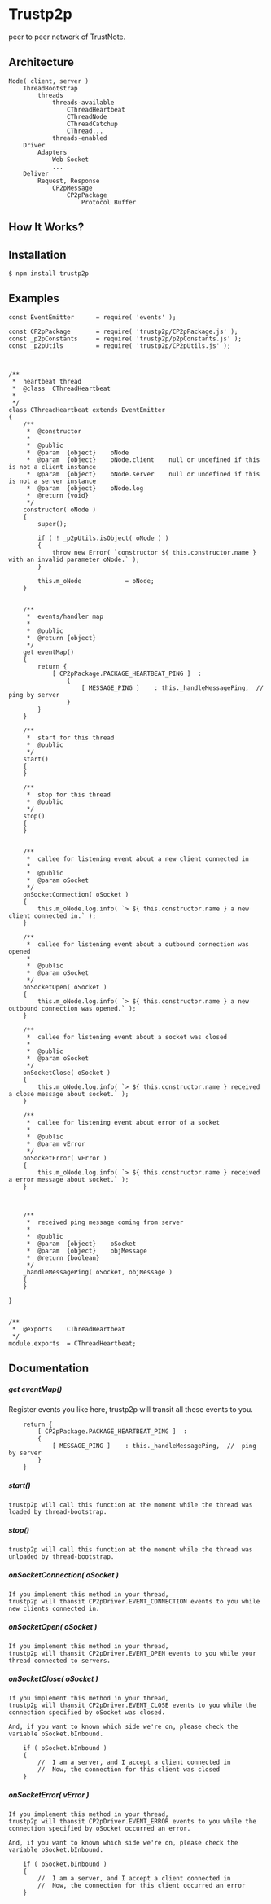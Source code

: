 # Trustp2p
peer to peer network of TrustNote.


## Architecture
```
Node( client, server )
    ThreadBootstrap
        threads
            threads-available
                CThreadHeartbeat
                CThreadNode
                CThreadCatchup
                CThread...
            threads-enabled
    Driver
        Adapters
            Web Socket
            ...
    Deliver
        Request, Response
            CP2pMessage
                CP2pPackage
                    Protocol Buffer

```



## How It Works?

## Installation

```
$ npm install trustp2p
```

## Examples


```
const EventEmitter		= require( 'events' );

const CP2pPackage		= require( 'trustp2p/CP2pPackage.js' );
const _p2pConstants		= require( 'trustp2p/p2pConstants.js' );
const _p2pUtils			= require( 'trustp2p/CP2pUtils.js' );



/**
 *	heartbeat thread
 *	@class	CThreadHeartbeat
 *
 */
class CThreadHeartbeat extends EventEmitter
{
	/**
	 * 	@constructor
	 *
	 * 	@public
	 * 	@param	{object}	oNode
	 * 	@param	{object}	oNode.client	null or undefined if this is not a client instance
	 * 	@param	{object}	oNode.server	null or undefined if this is not a server instance
	 * 	@param	{object}	oNode.log
	 * 	@return	{void}
	 */
	constructor( oNode )
	{
		super();

		if ( ! _p2pUtils.isObject( oNode ) )
		{
			throw new Error( `constructor ${ this.constructor.name } with an invalid parameter oNode.` );
		}

		this.m_oNode			= oNode;
	}


	/**
	 *	events/handler map
	 *
	 * 	@public
	 *	@return {object}
	 */
	get eventMap()
	{
		return {
			[ CP2pPackage.PACKAGE_HEARTBEAT_PING ]	:
				{
					[ MESSAGE_PING ]	: this._handleMessagePing,	//	ping by server
				}
		}
	}

	/**
	 * 	start for this thread
	 * 	@public
	 */
	start()
	{
	}

	/**
	 * 	stop for this thread
	 * 	@public
	 */
	stop()
	{
	}


	/**
	 *	callee for listening event about a new client connected in
	 *
	 * 	@public
	 *	@param oSocket
	 */
	onSocketConnection( oSocket )
	{
		this.m_oNode.log.info( `> ${ this.constructor.name } a new client connected in.` );
	}

	/**
	 *	callee for listening event about a outbound connection was opened
	 *
	 * 	@public
	 *	@param oSocket
	 */
	onSocketOpen( oSocket )
	{
		this.m_oNode.log.info( `> ${ this.constructor.name } a new outbound connection was opened.` );
	}

	/**
	 *	callee for listening event about a socket was closed
	 *
	 * 	@public
	 *	@param oSocket
	 */
	onSocketClose( oSocket )
	{
		this.m_oNode.log.info( `> ${ this.constructor.name } received a close message about socket.` );
	}

	/**
	 *	callee for listening event about error of a socket
	 *
	 * 	@public
	 *	@param vError
	 */
	onSocketError( vError )
	{
		this.m_oNode.log.info( `> ${ this.constructor.name } received a error message about socket.` );
	}



	/**
	 *	received ping message coming from server
	 *
	 *	@public
	 *	@param	{object}	oSocket
	 *	@param	{object}	objMessage
	 *	@return	{boolean}
	 */
	_handleMessagePing( oSocket, objMessage )
	{
	}

}


/**
 *	@exports	CThreadHeartbeat
 */
module.exports	= CThreadHeartbeat;

```


## Documentation

##### get eventMap()

Register events you like here, trustp2p will transit all these events to you.

```
    return {
        [ CP2pPackage.PACKAGE_HEARTBEAT_PING ]	:
        {
            [ MESSAGE_PING ]	: this._handleMessagePing,	//	ping by server
        }
    }
```

##### start()

    trustp2p will call this function at the moment while the thread was loaded by thread-bootstrap.


##### stop()

    trustp2p will call this function at the moment while the thread was unloaded by thread-bootstrap.

##### onSocketConnection( oSocket )

    If you implement this method in your thread,
    trustp2p will thansit CP2pDriver.EVENT_CONNECTION events to you while new clients connected in.

##### onSocketOpen( oSocket )

    If you implement this method in your thread,
    trustp2p will thansit CP2pDriver.EVENT_OPEN events to you while your thread connected to servers.


##### onSocketClose( oSocket )

    If you implement this method in your thread,
    trustp2p will thansit CP2pDriver.EVENT_CLOSE events to you while the connection specified by oSocket was closed.

    And, if you want to known which side we're on, please check the variable oSocket.bInbound.

```
    if ( oSocket.bInbound )
    {
        //  I am a server, and I accept a client connected in
        //  Now, the connection for this client was closed
    }
```

##### onSocketError( vError )

    If you implement this method in your thread,
    trustp2p will thansit CP2pDriver.EVENT_ERROR events to you while the connection specified by oSocket occurred an error.

    And, if you want to known which side we're on, please check the variable oSocket.bInbound.

```
    if ( oSocket.bInbound )
    {
        //  I am a server, and I accept a client connected in
        //  Now, the connection for this client occurred an error
    }
```





